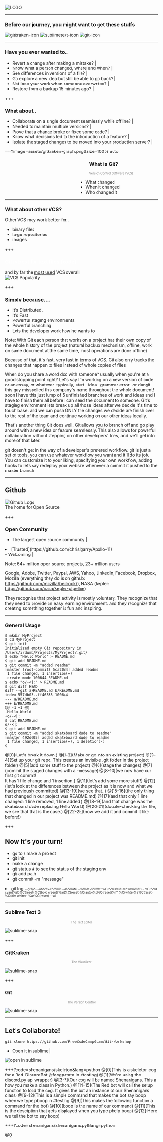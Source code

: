 ![LOGO](assets/FCCGGit_Workshop_Logo.png)

---
 
### Before our journey, you might want to get these stuffs

![gitkraken-icon](assets/gitkraken.png)
![sublimetext-icon](assets/sublimetext.png)
![git-icon](assets/git.png)

---

### Have you ever wanted to..
- Revert a change after making a mistake?  |
- Know what a person changed, where and when?  |
- See differences in versions of a file?  |
- Go explore a new idea but still be able to go back?  |
- Not lose your work when someone overwrites?  |
- Restore from a backup 15 minutes ago?  |

+++

### What about..
- Collaborate on a single document seamlessly while offline?  |
- Needed to maintain multiple versions?  |
- Prove that a change broke or fixed some code?  |
- Know what decisions led to the introduction of a feature?  |
- Isolate the staged changes to be moved into your production server?  |


---?image=assets/gitkraken-graph.png&size=100% auto

<h3 style="text-align:left;margin-left:55%">What is Git?</h3>
<p style="text-align:left;color:grey;margin-left:55%;font-size:.7em">Version Control Software (VCS)<p>
<ul style="text-align:left;margin-left:48%">
    <li>What changed</li>  <!-- .element: class="fragment" -->
    <li>When it changed</li>  <!-- .element: class="fragment" -->
    <li>Who changed it</li>  <!-- .element: class="fragment" -->
</ul>

---

### What about other VCS?

Other VCS may work <em2>better</em2> for..
- binary files
- large repositories
- images

+++

<h3 style="color:white"><em2>Git</em2> is best for text files (<em2>code</em2>)</h3>

and by far the [most used](https://trends.google.com/trends/explore?date=all&q=%2Fm%2F05vqwg,%2Fm%2F012ct9,%2Fm%2F08441_,%2Fm%2F08w6d6,%2Fm%2F09d6g&hl=en-US) VCS overall  
![VCS Popularity](assets/google-trends.png)

+++

### Simply because....
<ul>
    <li>It's <em2>Distributed.</em2></li>  <!-- .element: class="fragment" -->
    <li>It's Fast</li>  <!-- .element: class="fragment" -->
    <li>Powerful <em2>staging environments</em2></li>  <!-- .element: class="fragment" -->
    <li>Powerful <em2>branching</em2></li>  <!-- .element: class="fragment" -->
    <li>Lets the developer work how he wants to</li>  <!-- .element: class="fragment" -->
</ul>

Note:
With Git each person that works on a project has their own copy of the whole history of the project
(natural backup mechanism, offline, work on same document at the same time, most operations are done offline)

Because of that, it's fast. very fast in terms of VCS. Git also only tracks the changes that happen to files instead of whole copies of files

When do you share a word doc with someone? usually when you're at a good stopping point right? Let's say I'm working on a new version of code or an essay, or whatever. typically, start.. idea.. grammar error.. or dangit this guy misspelled this company's name throughout the whole document! 
soon I have this just lump of 5 unfinished branches of work and ideas and I have to finish them all before I can send the document to someone.
Git's staging environment lets break up all those ideas after we decide it's time to touch base. and we can push ONLY the changes we decide are finish over to the rest of the team and continue working on our other ideas locally.

That's another thing Git does well. Git allows you to branch off and go play around with a new idea or feature seamlessly. This also allows for powerful collaboration without stepping on other developers' toes, and we'll get into more of that later.

git doesn't get in the way of a developer's prefered workflow. git is just a set of tools, you can use whatever workflow you want and it'll do its job. You can customize it to your liking, specifying your own workflow, adding hooks to lets say redeploy your website whenever a commit it pushed to the master branch


---

##  Github
![Github Logo](assets/github.jpg)  
The <em2>home</em2> for Open Source

+++

### Open Community

- The largest open source community  |
<li>[Trusted](https://github.com/chrislgarry/Apollo-11)</li>  <!-- .element: class="fragment" -->
- Welcoming  |  

Note: 
64+ million open source projects, 23+ million users

Google, Adobe, Twitter, Paypal, AWS, Yahoo, LinkedIn, Facebook, Dropbox, Mozilla (everything they do is on github: https://github.com/mozilla/bedrock/), NASA (kepler: https://github.com/nasa/kepler-pipeline)

They recognize that project activity is mostly voluntary. They recognize that they need to provide an easy learning environment. and they recognize that creating something together is fun and inspiring.  

---

### General Usage

```
$ mkdir MyProject
$ cd MyProject
$ git init
Initialized empty Git repository in /Users/irdumb/Projects/MyProject/.git/
$ echo "Hello World" > README.md
$ git add README.md
$ git commit -m "added readme"
[master (root-commit) 5ca20d4] added readme
 1 file changed, 1 insertion(+)
 create mode 100644 README.md
$ echo "o/-<|:" > README.md
$ git diff HEAD
diff --git a/README.md b/README.md
index 557db03..ff46535 100644
--- a/README.md
+++ b/README.md
@@ -1 +1 @@
-Hello World
+o/-<|:
$ cat README.md
o/-<|:
$ git add README.md
$ git commit -m "added skateboard dude to readme"
[master 492d605] added skateboard dude to readme
 1 file changed, 1 insertion(+), 1 deletion(-)
$
```
@[0](Let's break it down.)
@[1-2](Make or go into an existing project)
@[3-4](Set up your git repo. This creates an invisible <em2>.git</em2> folder in the project folder)
@[5](add some stuff to the project)
@[6](stage the changes)
@[7](commit the staged changes with a <em2>-m</em2>essage)
@[8-10](we now have our first git commit!<br>It has 1 file change and 1 insertion.)
@[11](let's add some more stuff!)
@[12](let's look at the <em2>diff</em2>erences between the project as it is now and what we had previously committed)
@[13-19](we see that..)
@[15-16](the only thing that changed in our project was README.md)
@[17](and that only 1 line changed: 1 line removed, 1 line added )
@[18-19](and that change was the skateboard dude replacing <em2>Hello World</em2>)
@[20-21](double-checking the file, we see that that is the case.)
@[22-25](now we add it and commit it like before!)

+++
## Now it's your turn!
- go to / make a project
- git <em2>init</em2>
- make a change
- git <em2>status</em2> <dem># to see the status of the staging env</dem>
- git <em2>add</em2> path
- git <em2>commit</em2> -m "message"
<li>git <em2>log</em2> <dem style="font-size: .7em">--graph --abbrev-commit --decorate --format=format:'%C(bold blue)%h%C(reset) - %C(bold cyan)%aD%C(reset) %C(bold green)(%ar)%C(reset)%C(auto)%d%C(reset)%n''          %C(white)%s%C(reset) %C(dim white)- %an%C(reset)'  --all</dem> <!-- .element: class="fragment" --> </li> <!-- .element: class="fragment" -->

---
### Sublime Text 3
<p style="text-align:center;color:grey; font-size:.7em">The Text Editor </p>

![sublime-snap](assets/sublimesnap.png)

+++

### GitKraken
<p style="text-align:center;color:grey; font-size:.7em">The Visualizer </p>

![sublime-snap](assets/gitkrakensnap.png)

+++

### Git
<p style="text-align:center;color:grey; font-size:.7em">The Version Control </p>

![sublime-snap](assets/gitsnap.png)

---

## Let's Collaborate!

```
git clone https://github.com/FreeCodeCampGuam/Git-Workshop
```
- Open it in sublime  |

![open in sublime](assets/open-in-sublime.png)  <!-- .element: class="fragment" -->

+++?code=shenanigans/skeleton&lang=python
@[0](This is a skeleton cog for a Red-DiscordBot <dbot>@fccgpotato</dbot> in <dmention>#testing</dmention>)
@[1](We're using the <em2>discord.py</em2> api wrapper)
@[3-7](Our cog will be named <em2>Shenanigans</em2>. This a how you make a class in <em2>Python</em2>.)
@[14-15](The Red bot will call the <em2>setup</em2> function to load the cog. It gives the bot an instance of our <em2>Shenanigans</em2> class)
@[9-12](This is a simple command that makes the bot say <dem>boop</dem> when we type <dem>pboop</dem> in <dmention>#testing</dmention>
@[9](This makes the following function a command for the bot)
@[10](<em2>boop</em2> is the name of our command)
@[11](This is the desciption that gets displayed when you type <dem>phelp boop</dem>)
@[12](Here we tell the bot to say <dem>boop</dem>)


+++?code=shenanigans/shenanigans.py&lang=python

@[0](https://i.imgur.com/PLwj35n.jpg)
